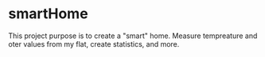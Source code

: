 # smartHome
This project purpose is to create a "smart" home. Measure tempreature and oter values from my flat, create statistics, and more.
